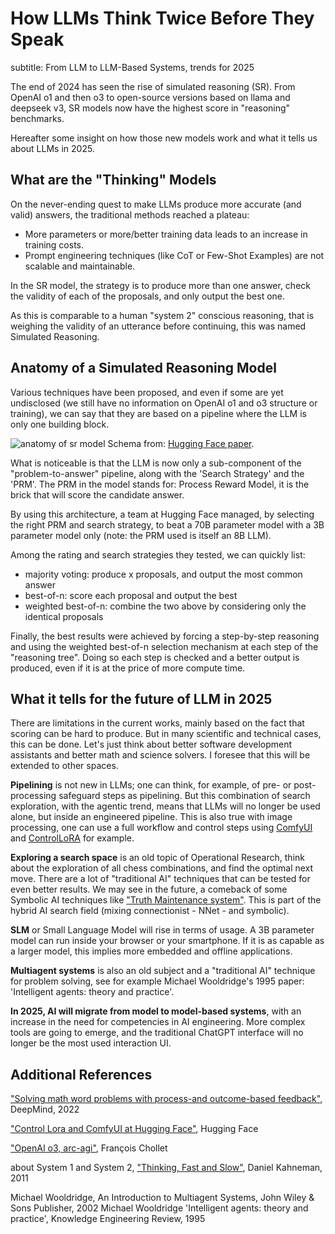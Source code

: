 # How LLMs Think Twice Before They Speak
subtitle: From LLM to LLM-Based Systems, trends for 2025

The end of 2024 has seen the rise of simulated reasoning (SR). From OpenAI o1 and then o3 to open-source versions based on llama and deepseek v3, SR models now have the highest score in "reasoning" benchmarks.

Hereafter some insight on how those new models work and what it tells us about LLMs in 2025.

## What are the "Thinking" Models
On the never-ending quest to make LLMs produce more accurate (and valid) answers, the traditional methods reached a plateau:
- More parameters or more/better training data leads to an increase in training costs.
- Prompt engineering techniques (like CoT or Few-Shot Examples) are not scalable and maintainable.

In the SR model, the strategy is to produce more than one answer, check the validity of each of the proposals, and only output the best one.

As this is comparable to a human "system 2" conscious reasoning, that is weighing the validity of an utterance before continuing, this was named Simulated Reasoning.

## Anatomy of a Simulated Reasoning Model
Various techniques have been proposed, and even if some are yet undisclosed (we still have no information on OpenAI o1 and o3 structure or training), we can say that they are based on a pipeline where the LLM is only one building block.

![anatomy of sr model](https://miro.medium.com/v2/resize:fit:4800/format:webp/1*6ACnFo5y76SC-V867LqWvQ.png) 
Schema from: [Hugging Face paper](https://huggingface.co/spaces/HuggingFaceH4/blogpost-scaling-test-time-compute).

What is noticeable is that the LLM is now only a sub-component of the "problem-to-answer" pipeline, along with the 'Search Strategy' and the 'PRM'. The PRM in the model stands for: Process Reward Model, it is the brick that will score the candidate answer.

By using this architecture, a team at Hugging Face managed, by selecting the right PRM and search strategy, to beat a 70B parameter model with a 3B parameter model only (note: the PRM used is itself an 8B LLM).

Among the rating and search strategies they tested, we can quickly list:
- majority voting: produce x proposals, and output the most common answer
- best-of-n: score each proposal and output the best
- weighted best-of-n: combine the two above by considering only the identical proposals

Finally, the best results were achieved by forcing a step-by-step reasoning and using the weighted best-of-n selection mechanism at each step of the "reasoning tree".
Doing so each step is checked and a better output is produced, even if it is at the price of more compute time.
## What it tells for the future of LLM in 2025

There are limitations in the current works, mainly based on the fact that scoring can be hard to produce. But in many scientific and technical cases, this can be done. Let's just think about better software development assistants and better math and science solvers. I foresee that this will be extended to other spaces.

**Pipelining** is not new in LLMs; one can think, for example, of pre- or post-processing safeguard steps as pipelining. But this combination of search exploration, with the agentic trend, means that LLMs will no longer be used alone, but inside an engineered pipeline.
This is also true with image processing, one can use a full workflow and control steps using [ComfyUI](https://www.comfy.org/) and [ControlLoRA](https://github.com/HighCWu/ControlLoRA) for example.

**Exploring a search space** is an old topic of Operational Research, think about the exploration of all chess combinations, and find the optimal next move. There are a lot of "traditional AI" techniques that can be tested for even better results. We may see in the future, a comeback of some Symbolic AI techniques like ["Truth Maintenance system"](http://dekleer.org/Publications/Problem%20Solving%20with%20the%20ATMS.pdf). This is part of the hybrid AI search field (mixing connectionist - NNet - and symbolic).

**SLM** or Small Language Model will rise in terms of usage. A 3B parameter model can run inside your browser or your smartphone. If it is as capable as a larger model, this implies more embedded and offline applications.

**Multiagent systems** is also an old subject and a "traditional AI" technique for problem solving, see for example Michael Wooldridge's 1995 paper: 'Intelligent agents: theory and practice'.

**In 2025, AI will migrate from model to model-based systems**, with an increase in the need for competencies in AI engineering. More complex tools are going to emerge, and the traditional ChatGPT interface will no longer be the most used interaction UI.

## Additional References

["Solving math word problems with process-and outcome-based feedback"](https://arxiv.org/pdf/2211.14275), DeepMind, 2022

["Control Lora and ComfyUI at Hugging Face"](https://huggingface.co/stabilityai/control-lora), Hugging Face

["OpenAI o3, arc-agi"](https://arcprize.org/blog/oai-o3-pub-breakthrough), François Chollet

about System 1 and System 2, ["Thinking, Fast and Slow"](https://en.wikipedia.org/wiki/Thinking,_Fast_and_Slow), Daniel Kahneman, 2011

Michael Wooldridge, An Introduction to Multiagent Systems, John Wiley & Sons Publisher, 2002
Michael Wooldridge 'Intelligent agents: theory and practice', Knowledge Engineering Review, 1995
